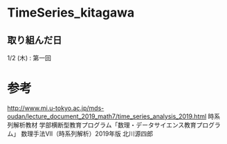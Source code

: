 # TimeSeries_kitagawa
## 取り組んだ日
1/2 (木) : 第一回

# 参考
http://www.mi.u-tokyo.ac.jp/mds-oudan/lecture_document_2019_math7/time_series_analysis_2019.html 時系列解析教材 学部横断型教育プログラム「数理・データサイエンス教育プログラム」
数理手法VII（時系列解析）2019年版 北川源四郎
